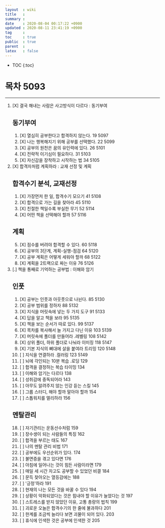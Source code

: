 ```yaml
---
layout  : wiki
title   : 
summary : 
date    : 2020-08-04 00:17:22 +0900
updated : 2020-08-11 23:41:19 +0900
tag     : 
toc     : true
public  : true
parent  : 
latex   : false
---
```

* TOC
{:toc}

# 목차 5093
------

1. [X] 결국 해내는 사람은 사고방식이 다르다 : 동기부여
	## 동기부여
    1. [X] 열심히 공부한다고 합격하지 않는다. 19 5097
	2. [X] 나는 행복해지기 위해 공부를 선택했다.  22 5099
	3. [X] 공부의 원천은 꿈의 유인력에 있다.  26 5101
	4. [X] 전략적 이기심이 필요하다.   31 5103
	5. [X] 자신감을 장착하고 시작하는 법  34 5105
2. [X] 합격자처럼 계획하라 : 교재 선정 및 계획
    ## 합격수기 분석, 교재선정
	1. [X] 가장먼저 한 일, 합격수기 모으기  41 5108
	2. [X] 합격으로 가는 길을 찾아라  45 5110
	3. [X] 친절한 책일수록 부실한 무기  52 5114
	4. [X] 어떤 책을 선택해야 할까  57 5116
	## 계획
	5. [X] 점수를 버려야 합격할 수 있다. 60 5118
	6. [X] 공부의 3단계, 계획-실행-점검  64 5120
	7. [X] 공부 계획은 어떻게 세워야 할까  68 5122
	8. [X] 계획을 2트랙으로 짜는 이유  76 5126
3. [.] 책을 통째로 기억하는 공부법 : 이해와 암기
    ## 인풋
	1. [X] 공부는 인풋과 아웃풋으로 나뉜다.  85 5130
	2. [X] 공부 범위를 정하자  88 5132
	3. [X] 지식을 머릿속에 넣는 두 가지 도구  91 5133
	4. [X] 답을 알고 책을 보라  95 5135
	5. [X] 책을 보는 순서가 따로 있다.  99 5137
	6. [X] 목차를 복사해서 늘 가지고 다닌 이유  103 5139
	7. [X] 머릿속에 폴더를 만들어라 .레벨링  108 5142
	8. [X] 상위 폴더, 하위 폴더로 나눠라 이미징  118 5147
	9. [X] 기본 지식의 뼈대에 살을 붙여라  트리밍  120 5148
	10. [ ] 지식을 연결하라 .컬러링 123 5149
	11. [ ] 뇌에 각인되는 10분 복습  .로딩 129
	12. [ ] 합격을 결정하는 복습 타이밍  134
	13. [ ] 이해와 암기는 다르다  138
	14. [ ] 성취감에 중독되어라  143
	15. [ ] 아무도 알려주지 않는 인강 듣는 스킬  145
	16. [ ] 그룹 스터디, 해야 할까 말아야 할까  154
	17. [ ] 스톱워치를 멀리하라  156
	## 멘탈관리
	18. [ ] 자기관리는 운동선수처럼  159
	19. [ ] 장수생이 되는 사람들의 특징  162
	20. [ ] 합격을 부르는 태도  167
	21. [ ] 나의 멘탈 관리 비법  171
	22. [ ] 공부에도 우선순위가 있다.  174
	23. [ ] 불면증을 겪고 있다면 176
	24. [ ] 아침에 일어나는 것이 힘든 사람이라면  179
	25. [ ] 매일 세 시간 자고도 공부할 수 있었던 비결  184
	26. [ ] 문득 찾아오는 열등감에는  188
	27. [ ] '긍정'하라  191
	28. [ ] 현재의 나는 모든 것을 바꿀 수 있다  194
	29. [ ] 상황이 악화되었다는 것은 힘내야 할 이유가 늘었다는 것  197
	30. [ ] 스트레스를 받지 않았던 이유, 고통 총량의 법칙  199
	31. [ ] 괴로운 오늘은 합격수기의 한 줄에 불과하다   201
	32. [ ] 한계를 조금씩 늘리다 보면 괴물이 되어 있다.  203
	33. [ ] 휴식에 인색한 것은 공부에 인색한 것  205
